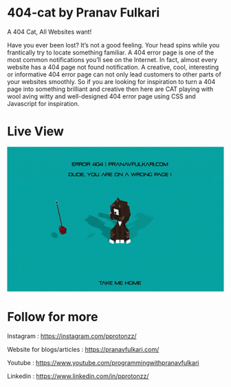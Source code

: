 # 404-cat by Pranav Fulkari
A 404 Cat, All Websites want!

Have you ever been lost? It’s not a good feeling. Your head spins while you frantically try to locate something familiar. A 404 error page is one of the most common notifications you’ll see on the Internet. In fact, almost every website has a 404 page not found notification. A creative, cool, interesting or informative 404 error page can not only lead customers to other parts of your websites smoothly. So if you are looking for inspiration to turn a 404 page into something brilliant and creative then here are CAT playing with wool aving witty and well-designed 404 error page using CSS and Javascript for inspiration.

# Live View

![](https://raw.githubusercontent.com/PProtonzz/404-cat/main/404-cat/out.gif)

# Follow for more

Instagram : https://instagram.com/pprotonzz/

Website for blogs/articles : https://pranavfulkari.com/

Youtube : https://www.youtube.com/programmingwithpranavfulkari

Linkedin : https://www.linkedin.com/in/pprotonzz/
